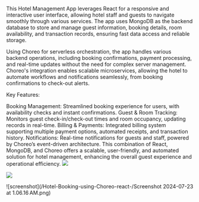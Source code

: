 This Hotel Management App leverages React for a responsive and interactive user interface, allowing hotel staff and guests to navigate smoothly through various services. The app uses MongoDB as the backend database to store and manage guest information, booking details, room availability, and transaction records, ensuring fast data access and reliable storage.

Using Choreo for serverless orchestration, the app handles various backend operations, including booking confirmations, payment processing, and real-time updates without the need for complex server management. Choreo's integration enables scalable microservices, allowing the hotel to automate workflows and notifications seamlessly, from booking confirmations to check-out alerts.

Key Features:

Booking Management: Streamlined booking experience for users, with availability checks and instant confirmations.
Guest & Room Tracking: Monitors guest check-in/check-out times and room occupancy, updating records in real-time.
Billing & Payments: Integrated billing system supporting multiple payment options, automated receipts, and transaction history.
Notifications: Real-time notifications for guests and staff, powered by Choreo’s event-driven architecture.
This combination of React, MongoDB, and Choreo offers a scalable, user-friendly, and automated solution for hotel management, enhancing the overall guest experience and operational efficiency.
<img src="/Users/harshita/Documents/GitHub/Hotel-Booking-using-Choreo-react-/Screenshot 2024-07-23 at 1.06.31 AM.png">

<img src="/Users/harshita/Documents/GitHub/Hotel-Booking-using-Choreo-react-/Screenshot 2024-07-23 at 1.06.16 AM.png">

![screenshot](/Hotel-Booking-using-Choreo-react-/Screenshot 2024-07-23 at 1.06.16 AM.png)

